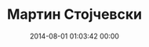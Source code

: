 ---
title: "Мартин Стојчевски"
date: 2014-08-01 01:03:42 00:00
permalink: /martinstojcev14
twitter: "martinstojcev14"
likes: [2335]
id: 2318
gravatar: "http://www.gravatar.com/avatar/aec463463590b553ad69c1e68c808e7d"
---